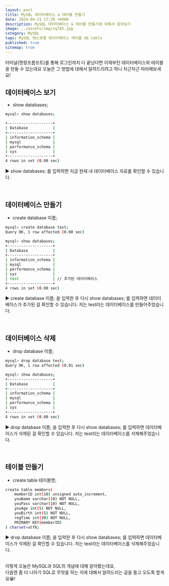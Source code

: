 ```yaml
---
layout: post
title: MySQL 데이터베이스 & 테이블 만들기
date: 2024-04-21 17:29 +0900
description: MySQL 데이터베이스 & 테이블 만들기에 대해서 알아보기
image: ../assets/img/sql02.jpg
category: MySQL
tags: MySQL 에스큐엘 데이터베이스 테이블 db table
published: true
sitemap: true
---
```


터미널(명령프롬프트)를 통해 로그인까지 다 끝났다면 이제부턴 데이터베이스와 테이블을 만들 수 있는데요 오늘은 그 방법에 대해서 알려드리려고 하니 차근차근 따라해보세요!
<br>

## 데이터베이스 보기

- show databases;

````bash
mysql> show databases;

+--------------------+
| Database           |
+--------------------+
| information_schema |
| mysql              |
| performance_schema |
| sys                |
+--------------------+
4 rows in set (0.00 sec)
````

▶ show databases; 를 입력하면 지금 현재 내 데이터베이스 자료를 확인할 수 있습니다.

<br>

## 데이터베이스 만들기

- create database 이름;

````bash
mysql> create database tast;
Query OK, 1 row affected (0.00 sec)

mysql> show databases;
+--------------------+
| Database           |
+--------------------+
| information_schema |
| mysql              |
| performance_schema |
| sys                |
| test               | // 추가된 데이터베이스
+--------------------+
4 rows in set (0.00 sec)
````

▶ create database 이름; 을 입력한 후 다시 show databases; 를 입력하면 데이터베이스가 추가된 걸 확인할 수 있습니다. 저는 test라는 데이터베이스를 만들어주었습니다.

<br>

## 데이터베이스 삭제

- drop database 이름;

````bash
mysql> drop database test;
Query OK, 1 row affected (0.01 sec)

mysql> show databases;
+--------------------+
| Database           |
+--------------------+
| information_schema |
| mysql              |
| performance_schema |
| sys                |
+--------------------+
4 rows in set (0.00 sec)
````

▶ drop database 이름; 을 입력한 후 다시 show databases; 를 입력하면 데이터베이스가 삭제된 걸 확인할 수 있습니다. 저는 test라는 데이터베이스를 삭제해주었습니다.

<br>

## 테이블 만들기

- create table 테이블명;

````bash
create table members(
    memberID int(10) unsigned auto_increment, 
    youName varchar(10) NOT NULL,
    youPass varchar(10) NOT NULL,
    youAge int(5) NOT NULL,
    youBirth int(5) NOT NULL,
    regTime int(30) NOT NULL,
    PRIMARY KEY(memberID)
) charset=utf8;
````

▶ drop database 이름; 을 입력한 후 다시 show databases; 를 입력하면 데이터베이스가 삭제된 걸 확인할 수 있습니다. 저는 test라는 데이터베이스를 삭제해주었습니다.

<br>
이렇게 오늘은 MySQL과 SQL의 개념에 대해 알아봤는데요,<br>
다음엔 좀 더 나아가 SQL로 무엇을 하는 지에 대해서 알려드리는 글을 들고 오도록 할게요😁!<br>